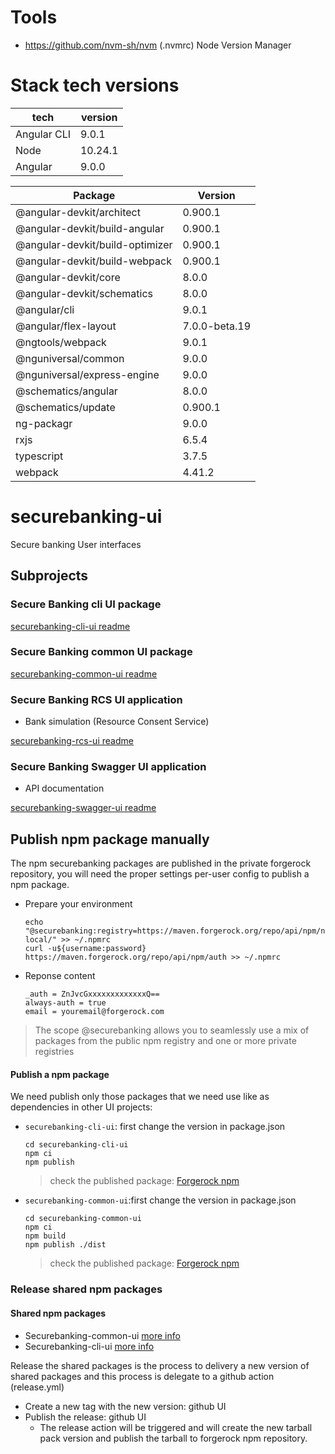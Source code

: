 # Tools
- https://github.com/nvm-sh/nvm (.nvmrc) Node Version Manager

# Stack tech versions
| tech | version |
|---|---|
| Angular CLI | 9.0.1 |
| Node | 10.24.1 |
| Angular | 9.0.0 |

|Package|Version|
|---|---|
|@angular-devkit/architect       |  0.900.1       |
|@angular-devkit/build-angular   |  0.900.1       |
|@angular-devkit/build-optimizer |  0.900.1       |
|@angular-devkit/build-webpack   |  0.900.1       |
|@angular-devkit/core            |  8.0.0         |
|@angular-devkit/schematics      |  8.0.0         |
|@angular/cli                    |  9.0.1         |
|@angular/flex-layout            |  7.0.0-beta.19 |
|@ngtools/webpack                |  9.0.1         |
|@nguniversal/common             |  9.0.0         |
|@nguniversal/express-engine     |  9.0.0         |
|@schematics/angular             |  8.0.0         |
|@schematics/update              |  0.900.1       |
|ng-packagr                      |  9.0.0         |
|rxjs                            |  6.5.4         |
|typescript                      |  3.7.5         |
|webpack                         |  4.41.2        |

# securebanking-ui

Secure banking User interfaces

## Subprojects

### Secure Banking cli UI package

[securebanking-cli-ui readme](securebanking-cli-ui/README.md)

### Secure Banking common UI package

[securebanking-common-ui readme](securebanking-common-ui/README.md)

### Secure Banking RCS UI application

- Bank simulation (Resource Consent Service)

[securebanking-rcs-ui readme](securebanking-rcs-ui/README.md)

### Secure Banking Swagger UI application

- API documentation

[securebanking-swagger-ui readme](securebanking-swagger-ui/README.md)

## Publish npm package manually

The npm securebanking packages are published in the private forgerock repository, you will need the proper settings per-user config to publish a npm package.

- Prepare your environment
  ```shell
  echo "@securebanking:registry=https://maven.forgerock.org/repo/api/npm/npm-local/" >> ~/.npmrc
  curl -u${username:password} https://maven.forgerock.org/repo/api/npm/auth >> ~/.npmrc
  ```
- Reponse content
  ```shell
  _auth = ZnJvcGxxxxxxxxxxxxxQ==
  always-auth = true
  email = youremail@forgerock.com
  ```
> The scope @securebanking allows you to seamlessly use a mix of packages from the public npm registry and one or more private registries

#### Publish a npm package

We need publish only those packages that we need use like as dependencies in other UI projects:

- `securebanking-cli-ui`: first change the version in package.json
  ```shell
  cd securebanking-cli-ui
  npm ci
  npm publish
  ```
  > check the published package: [Forgerock npm](https://maven.forgerock.org/repo/webapp/#/artifacts/browse/tree/General/npm-local/@securebanking/securebanking-cli-ui/-/@securebanking)
- `securebanking-common-ui`:first change the version in package.json
  ```shell
  cd securebanking-common-ui
  npm ci
  npm build
  npm publish ./dist
  ```
  > check the published package: [Forgerock npm](https://maven.forgerock.org/repo/webapp/#/artifacts/browse/tree/General/npm-local/@securebanking/securebanking-common-ui/-/@securebanking)

### Release shared npm packages
#### Shared npm packages
- Securebanking-common-ui [more info](securebanking-common-ui/README.md)
- Securebanking-cli-ui [more info](securebanking-cli-ui/README.md)

Release the shared packages is the process to delivery a new version of shared packages and this process is delegate to a github action (release.yml)
- Create a new tag with the new version: github UI
- Publish the release: github UI
  - The release action will be triggered and will create the new tarball pack version and publish the tarball to forgerock npm repository.
